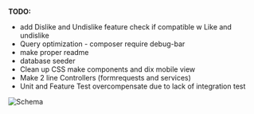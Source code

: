 **TODO:**
- add Dislike and Undislike feature check if compatible w Like and undislike
- Query optimization - composer require debug-bar
- make proper readme 
- database seeder
- Clean up CSS make components and dix mobile view
- Make 2 line Controllers (formrequests and services)
- Unit and Feature Test overcompensate due to lack of integration test


![Schema](https://t.gyazo.com/teams/nabepero/966bb874af9e582d868c7408b06866ce.png)

